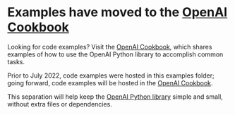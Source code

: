 # Examples have moved to the [OpenAI Cookbook](https://github.com/openai/openai-cookbook/)

Looking for code examples? Visit the [OpenAI Cookbook](https://github.com/openai/openai-cookbook/), which shares examples of how to use the OpenAI Python library to accomplish common tasks.

Prior to July 2022, code examples were hosted in this examples folder; going forward, code examples will be hosted in the [OpenAI Cookbook](https://github.com/openai/openai-cookbook/).

This separation will help keep the [OpenAI Python library](https://github.com/openai/openai-python) simple and small, without extra files or dependencies.
